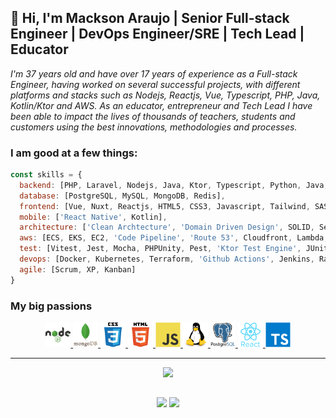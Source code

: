 
## 👋 Hi, I'm Mackson Araujo | Senior Full-stack Engineer | DevOps Engineer/SRE | Tech Lead | Educator
<p>
  <i>
    I'm 37 years old
  and have over 17 years of experience as a Full-stack Engineer, having worked on several successful projects, with different platforms and stacks such as Nodejs, Reactjs, Vue, Typescript, PHP, Java, Kotlin/Ktor and AWS. As an educator, entrepreneur and Tech Lead I have been able to impact the lives of thousands of teachers, students and customers using the best innovations, methodologies and processes.

  </i>
</p>


<h3 align="left">I am good at a few things:</h3>

```javascript
const skills = {
  backend: [PHP, Laravel, Nodejs, Java, Ktor, Typescript, Python, Java, '.Net Core'],
  database: [PostgreSQL, MySQL, MongoDB, Redis],
  frontend: [Vue, Nuxt, Reactjs, HTML5, CSS3, Javascript, Tailwind, SASS, 'Styled-Components', Bootstrap, ChakraUI, Vuetify],
  mobile: ['React Native', Kotlin],
  architecture: ['Clean Archtecture', 'Domain Driven Design', SOLID, Serverless, Microservices],
  aws: [ECS, EKS, EC2, 'Code Pipeline', 'Route 53', Cloudfront, Lambda, SQS, Kinesis, S3, 'Secrets Manager'],
  test: [Vitest, Jest, Mocha, PHPUnity, Pest, 'Ktor Test Engine', JUnit],
  devops: [Docker, Kubernetes, Terraform, 'Github Actions', Jenkins, Rancher, Coolify, RabbitMQ],
  agile: [Scrum, XP, Kanban]
}
```
<h3 align="left">My big passions</h3>
<div align="center">
 
<p> 
  <a href="https://nodejs.org" target="_blank" rel="noreferrer"> <img src="https://raw.githubusercontent.com/devicons/devicon/master/icons/nodejs/nodejs-original-wordmark.svg" alt="nodejs" width="40" height="40"/> </a>
   <a href="https://www.mongodb.com/" target="_blank" rel="noreferrer"> <img src="https://raw.githubusercontent.com/devicons/devicon/master/icons/mongodb/mongodb-original-wordmark.svg" alt="mongodb" width="40" height="40"/> </a> 
  <a href="https://www.w3schools.com/css/" target="_blank" rel="noreferrer"> <img src="https://raw.githubusercontent.com/devicons/devicon/master/icons/css3/css3-original-wordmark.svg" alt="css3" width="40" height="40"/> </a> 
 <a href="https://www.w3.org/html/" target="_blank" rel="noreferrer"> <img src="https://raw.githubusercontent.com/devicons/devicon/master/icons/html5/html5-original-wordmark.svg" alt="html5" width="40" height="40"/> </a> 
  <a href="https://developer.mozilla.org/en-US/docs/Web/JavaScript" target="_blank" rel="noreferrer"> <img src="https://raw.githubusercontent.com/devicons/devicon/master/icons/javascript/javascript-original.svg" alt="javascript" width="40" height="40"/> </a> 
  <a href="https://www.linux.org/" target="_blank" rel="noreferrer"> <img src="https://raw.githubusercontent.com/devicons/devicon/master/icons/linux/linux-original.svg" alt="linux" width="40" height="40"/> </a>
  <a href="https://www.postgresql.org" target="_blank" rel="noreferrer"> <img src="https://raw.githubusercontent.com/devicons/devicon/master/icons/postgresql/postgresql-original-wordmark.svg" alt="postgresql" width="40" height="40"/> </a>  
  <a href="https://reactjs.org/" target="_blank" rel="noreferrer"> <img src="https://raw.githubusercontent.com/devicons/devicon/master/icons/react/react-original-wordmark.svg" alt="react" width="40" height="40"/> </a> 
  <a href="https://www.typescriptlang.org/" target="_blank" rel="noreferrer"> <img src="https://raw.githubusercontent.com/devicons/devicon/master/icons/typescript/typescript-original.svg" alt="typescript" width="40" height="40"/> </a> 
   </p>
  
</div>

<hr/>
<div align="center">
  <a href="https://github.com/mackson">
  <img height="180em" src="https://github-readme-stats.vercel.app/api/top-langs/?username=mackson&layout=compact&langs_count=7&theme=tokyonight"/>
</div>
  

 ##
 
<div align="center"> 
  <a href = "mailto:macksonweb@gmail.com"><img src="https://img.shields.io/badge/-Gmail-%23333?style=for-the-badge&logo=gmail&logoColor=white" target="_blank"></a>
  <a href="https://www.linkedin.com/in/macksonaraujo" target="_blank"><img src="https://img.shields.io/badge/-LinkedIn-%230077B5?style=for-the-badge&logo=linkedin&logoColor=white" target="_blank"></a> 
 
</div>
